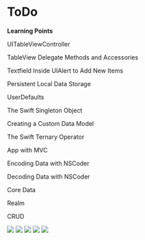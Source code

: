 # ToDo

**Learning Points**

 UITableViewController

TableView Delegate Methods and Accessories

Textfield Inside UIAlert to Add New Items

Persistent Local Data Storage

UserDefaults

The Swift Singleton Object

Creating a Custom Data Model

The Swift Ternary Operator

App with MVC

Encoding Data with NSCoder

Decoding Data with NSCoder

Core Data

Realm

CRUD


<img src = "https://media.giphy.com/media/fUYRtwB6LZ8L8UlF07/giphy.gif" />

<img src = "https://media.giphy.com/media/VhFEXa5nrLzzQSAyhd/giphy.gif" />

<img src = "https://media.giphy.com/media/JPTtPuEo4GARGlzUTh/giphy.gif" />

<img src = "https://media.giphy.com/media/f5drwjyeDzsa433LAl/giphy.gif" />

<img src = "https://media.giphy.com/media/jRpjB3fJnuwHphaI0d/giphy.gif" />
